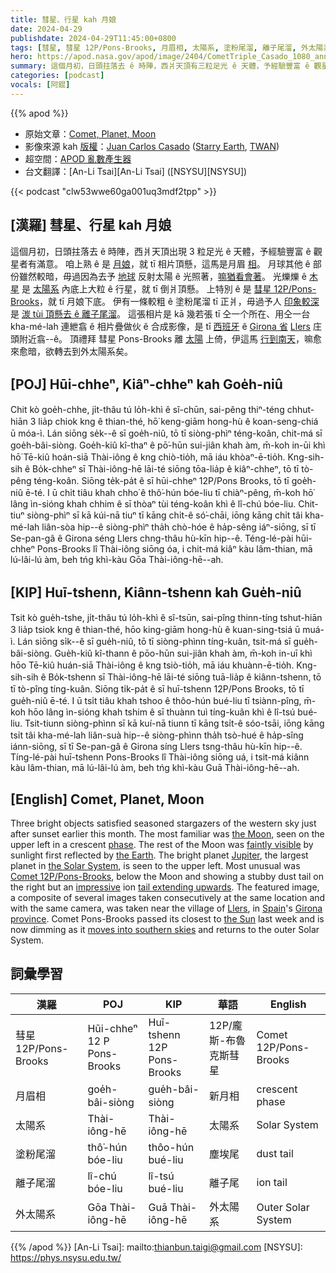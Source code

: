 ```yaml
---
title: 彗星、行星 kah 月娘
date: 2024-04-29
publishdate: 2024-04-29T11:45:00+0800
tags: [彗星, 彗星 12P/Pons-Brooks, 月眉相, 太陽系, 塗粉尾溜, 離子尾溜, 外太陽系]
hero: https://apod.nasa.gov/apod/image/2404/CometTriple_Casado_1080_annotatedU.jpg
summary: 這個月初，日頭拄落去 ê 時陣，西爿天頂有三粒足光 ê 天體，予經驗豐富 ê 觀星者有滿意。
categories: [podcast]
vocals: [阿錕]
---
```


{{% apod %}}

- 原始文章：[Comet, Planet, Moon](https://apod.nasa.gov/apod/ap240429.html)
- 影像來源 kah [版權][copyright]：[Juan Carlos Casado](https://www.twanight.org/casado) ([Starry Earth](https://www.flickr.com/photos/starryearth/albums/), [TWAN](https://www.twanight.org))
- 超空間：[APOD 亂數產生器](https://apod.nasa.gov/apod/random_apod.html)
- 台文翻譯：[An-Li Tsai][An-Li Tsai] ([NSYSU][NSYSU])

{{< podcast "clw53wwe60ga001uq3mdf2tpp" >}}

## [漢羅] 彗星、行星 kah 月娘
這個月初，日頭拄落去 ê 時陣，西爿天頂出現 3 粒足光 ê 天體，予經驗豐富 ê 觀星者有滿意。
咱上熟 ê 是 [月娘][the Moon]，就 tī 相片頂懸，這馬是月眉 [相][phase]。
月球其他 ê 部份雖然較暗，毋過因為去予 [地球][the Earth] 反射太陽 ê 光照著，[嘛猶看會著][faintly visible]。
光爍爍 ê [木星][Jupiter] 是 [太陽系][the Solar System] 內底上大粒 ê 行星，就 tī 倒爿頂懸。
上特別 ê 是 [彗星 12P/Pons-Brooks][Comet 12P/Pons-Brooks]，就 tī 月娘下底。
伊有一條較粗 ê 塗粉尾溜 tī 正爿，毋過予人 [印象較深][impressive] 是 [湠 tùi 頂懸去 ê 離子尾溜][tail extending upwards]。
這張相片是 kā 幾若張 tī 仝一个所在、用仝一台 kha-mé-lah 連紲翕 ê 相片疊做伙 ê 合成影像，是 tī [西班牙][Spain] ê [Girona 省][Girona province] [Llers][Llers] 庄頭附近翕--ê。
頂禮拜 彗星 Pons-Brooks 離 [太陽][the Sun] 上倚，伊這馬 [行到南天][moves into southern skies]，嘛愈來愈暗，欲轉去到外太陽系矣。

## [POJ] Hūi-chheⁿ, Kiâⁿ-chheⁿ kah Goe̍h-niû
Chit kò goe̍h-chhe, ji̍t-thâu tú lo̍h-khì ê sî-chūn, sai-pêng thiⁿ-téng chhut-hiān 3 lia̍p chiok kng ê thian-thé, hō͘ keng-giām hong-hù ê koan-seng-chiá ū móa-ì.
Lán siōng se̍k--ê sī goe̍h-niû, tō tī siòng-phìⁿ téng-koân, chit-má sī goe̍h-bâi-siòng.
Goe̍h-kiû kî-thaⁿ ê pō͘-hūn sui-jiân khah àm, m̄-koh in-ūi khì hō͘ Tē-kiû hoán-siā Thài-iông ê kng chiò-tio̍h, mā iáu khòaⁿ-ē-tio̍h.
Kng-sih-sih ê Bo̍k-chheⁿ sī Thài-iông-hē lāi-té siōng tōa-lia̍p ê kiâⁿ-chheⁿ, tō tī tò-pêng téng-koân.
Siōng te̍k-pa̍t ê sī hūi-chheⁿ 12P/Pons Brooks, tō tī goe̍h-niû ē-té.
I ū chi̍t tiâu khah chho͘ ê thô͘-hún bóe-liu tī chiàⁿ-pêng, m̄-koh hō͘ lâng ìn-sióng khah chhim ê sī thòaⁿ tùi téng-koân khì ê lî-chú bóe-liu.
Chit-tiuⁿ siòng-phìⁿ sī kā kúi-nā tiuⁿ tī kāng chi̍t-ê só͘-chāi, iōng kāng chi̍t tâi kha-mé-lah liân-sòa hip--ê siòng-phìⁿ tha̍h chò-hóe ê ha̍p-sêng iáⁿ-siōng, sī tī Se-pan-gâ ê Girona séng Llers chng-thâu hù-kīn hip--ê.
Téng-lé-pài hūi-chheⁿ Pons-Brooks lî Thài-iông siōng óa, i chit-má kiâⁿ kàu lâm-thian, mā lú-lâi-lú àm, beh tńg khì-kàu Gōa Thài-iông-hē--ah.

## [KIP] Huī-tshenn, Kiânn-tshenn kah Gue̍h-niû
Tsit kò gue̍h-tshe, ji̍t-thâu tú lo̍h-khì ê sî-tsūn, sai-pîng thinn-tíng tshut-hiān 3 lia̍p tsiok kng ê thian-thé, hōo king-giām hong-hù ê kuan-sing-tsiá ū muá-ì.
Lán siōng si̍k--ê sī gue̍h-niû, tō tī siòng-phìnn tíng-kuân, tsit-má sī gue̍h-bâi-siòng.
Gue̍h-kiû kî-thann ê pōo-hūn sui-jiân khah àm, m̄-koh in-uī khì hōo Tē-kiû huán-siā Thài-iông ê kng tsiò-tio̍h, mā iáu khuànn-ē-tio̍h.
Kng-sih-sih ê Bo̍k-tshenn sī Thài-iông-hē lāi-té siōng tuā-lia̍p ê kiânn-tshenn, tō tī tò-pîng tíng-kuân.
Siōng ti̍k-pa̍t ê sī huī-tshenn 12P/Pons Brooks, tō tī gue̍h-niû ē-té.
I ū tsi̍t tiâu khah tshoo ê thôo-hún bué-liu tī tsiànn-pîng, m̄-koh hōo lâng ìn-sióng khah tshim ê sī thuànn tuì tíng-kuân khì ê lî-tsú bué-liu.
Tsit-tiunn siòng-phìnn sī kā kuí-nā tiunn tī kāng tsi̍t-ê sóo-tsāi, iōng kāng tsi̍t tâi kha-mé-lah liân-suà hip--ê siòng-phìnn tha̍h tsò-hué ê ha̍p-sîng iánn-siōng, sī tī Se-pan-gâ ê Girona síng Llers tsng-thâu hù-kīn hip--ê.
Tíng-lé-pài huī-tshenn Pons-Brooks lî Thài-iông siōng uá, i tsit-má kiânn kàu lâm-thian, mā lú-lâi-lú àm, beh tńg khì-kàu Guā Thài-iông-hē--ah.

## [English] Comet, Planet, Moon
Three bright objects satisfied seasoned stargazers of the western sky just after sunset earlier this month.
The most familiar was [the Moon][the Moon], seen on the upper left in a crescent [phase][phase].
The rest of the Moon was [faintly visible][faintly visible] by sunlight first reflected by [the Earth][the Earth].
The bright planet [Jupiter][Jupiter], the largest planet in [the Solar System][the Solar System], is seen to the upper left.
Most unusual was [Comet 12P/Pons-Brooks][Comet 12P/Pons-Brooks], below the Moon and showing a stubby dust tail on the right but an [impressive][impressive] ion [tail extending upwards][tail extending upwards].
The featured image, a composite of several images taken consecutively at the same location and with the same camera, was taken near the village of [Llers][Llers], in [Spain][Spain]'s [Girona province][Girona province].
Comet Pons-Brooks passed its closest to [the Sun][the Sun] last week and is now dimming as it [moves into southern skies][moves into southern skies] and returns to the outer Solar System.

## 詞彙學習

|漢羅|POJ|KIP|華語|English|
|-|-|-|-|-|
|彗星 12P/Pons-Brooks|Hūi-chheⁿ 12 P Pons-Brooks|Huī-tshenn 12P Pons-Brooks|12P/龐斯-布魯克斯彗星|Comet 12P/Pons-Brooks|
|月眉相|goe̍h-bâi-siòng|gue̍h-bâi-siòng|新月相|crescent phase|
|太陽系|Thài-iông-hē|Thài-iông-hē|太陽系|Solar System|
|塗粉尾溜|thô͘-hún bóe-liu|thôo-hún bué-liu|塵埃尾|dust tail|
|離子尾溜|lî-chú bóe-liu|lî-tsú bué-liu|離子尾|ion tail|
|外太陽系|Gōa Thài-iông-hē|Guā Thài-iông-hē|外太陽系|Outer Solar System|

{{% /apod %}}
[An-Li Tsai]: mailto:thianbun.taigi@gmail.com
[NSYSU]: https://phys.nsysu.edu.tw/

[copyright]: https://apod.nasa.gov/apod/fap/lib/about_apod.html#srapply
[License3]: https://creativecommons.org/licenses/by/3.0/
[License2]:https://creativecommons.org/licenses/by-nc-nd/2.0/

[the Moon]:https://science.nasa.gov/moon/
[phase]:https://svs.gsfc.nasa.gov/5187/
[faintly visible]:https://apod.nasa.gov/apod/ap211018.html
[the Earth]:https://science.nasa.gov/earth/
[Jupiter]:https://apod.nasa.gov/apod/ap221025.html
[the Solar System]:https://science.nasa.gov/solar-system/
[Comet 12P/Pons-Brooks]:https://en.wikipedia.org/wiki/12P/Pons%E2%80%93Brooks
[impressive]:https://apod.nasa.gov/apod/ap240408.html
[tail extending upwards]:https://coleandmarmalade.com/wp-content/uploads/2019/05/cats-paradise-net.jpg
[Llers]:https://youtu.be/4bkOacxz86w
[Spain]:https://en.wikipedia.org/wiki/Spain
[Girona province]:https://en.wikipedia.org/wiki/Province_of_Girona
[the Sun]:https://science.nasa.gov/sun/
[moves into southern skies]:https://earthsky.org/tonight/12-p-comet-pons-brooks-outburst-millennium-falcon-bright-2024-eclipse/
